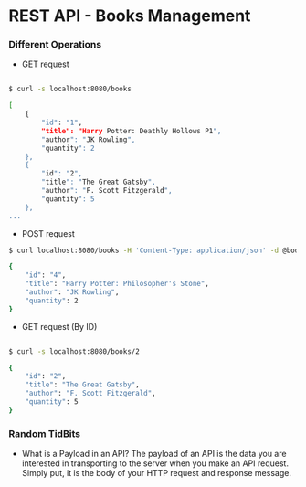 # REST API - Books Management 

### Different Operations

- GET request
```bash

$ curl -s localhost:8080/books

[
    {
        "id": "1",
        "title": "Harry Potter: Deathly Hollows P1",
        "author": "JK Rowling",
        "quantity": 2
    },
    {
        "id": "2",
        "title": "The Great Gatsby",
        "author": "F. Scott Fitzgerald",
        "quantity": 5
    },
...
```
- POST request
```bash
$ curl localhost:8080/books -H 'Content-Type: application/json' -d @body.json -X POST    

{
    "id": "4",
    "title": "Harry Potter: Philosopher's Stone",
    "author": "JK Rowling",
    "quantity": 2
}
```
- GET request (By ID)
```bash

$ curl -s localhost:8080/books/2

{
    "id": "2",
    "title": "The Great Gatsby",
    "author": "F. Scott Fitzgerald",
    "quantity": 5
}

```

### Random TidBits

- What is a Payload in an API?
The payload of an API is the data you are interested in transporting to the server when you make an API request. Simply put, it is the body of your HTTP request and response message.